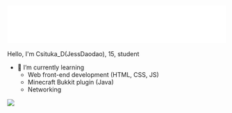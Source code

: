 ![](/Csituka_D.png)

Hello, I'm Csituka_D(JessDaodao), 15, student

- 🌱 I’m currently learning
  - Web front-end development (HTML, CSS, JS)
  - Minecraft Bukkit plugin (Java)
  - Networking

![](https://github-readme-stats.vercel.app/api?username=JessDaodao&show_icons=true&bg_color=faf9f8&title_color=ff9100&border_radius=0&text_color=555&icon_color=ff9100&border_color=faf9f8&count_private=true)
